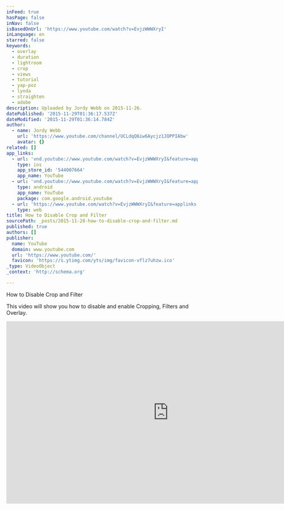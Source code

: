 ```yaml
---
inFeed: true
hasPage: false
inNav: false
isBasedOnUrl: 'https://www.youtube.com/watch?v=EvjzWWWXryI'
inLanguage: en
starred: false
keywords:
  - overlay
  - duration
  - lightroom
  - crop
  - views
  - tutorial
  - yap-poz
  - lynda
  - straighten
  - adobe
description: Uploaded by Jordy Webb on 2015-11-26.
datePublished: '2015-11-29T01:36:17.537Z'
dateModified: '2015-11-29T01:36:14.784Z'
author:
  - name: Jordy Webb
    url: 'https://www.youtube.com/channel/UCLdqQ6iw6Aycjz1JOPPIAbw'
    avatar: {}
related: []
app_links:
  - url: 'vnd.youtube://www.youtube.com/watch?v=EvjzWWWXryI&feature=applinks'
    type: ios
    app_store_id: '544007664'
    app_name: YouTube
  - url: 'vnd.youtube://www.youtube.com/watch?v=EvjzWWWXryI&feature=applinks'
    type: android
    app_name: YouTube
    package: com.google.android.youtube
  - url: 'https://www.youtube.com/watch?v=EvjzWWWXryI&feature=applinks'
    type: web
title: How to Disable Crop and Filter
sourcePath: _posts/2015-11-28-how-to-disable-crop-and-filter.md
published: true
authors: []
publisher:
  name: YouTube
  domain: www.youtube.com
  url: 'https://www.youtube.com/'
  favicon: 'https://s.ytimg.com/yts/img/favicon-vflz7uhzw.ico'
_type: VideoObject
_context: 'http://schema.org'

---
```

How to Disable Crop and Filter

This video will show you how to disable and enable Cropping, Filters and Overlay.

<iframe src="https://cdn.embedly.com/widgets/media.html?src=https%3A%2F%2Fwww.youtube.com%2Fembed%2FEvjzWWWXryI%3Ffeature%3Doembed&amp;url=https%3A%2F%2Fwww.youtube.com%2Fwatch%3Fv%3DEvjzWWWXryI&amp;image=https%3A%2F%2Fi.ytimg.com%2Fvi%2FEvjzWWWXryI%2Fhqdefault.jpg&amp;key=b7d04c9b404c499eba89ee7072e1c4f7&amp;type=text%2Fhtml&amp;schema=youtube" width="854" height="480" scrolling="no" frameborder="0" allowfullscreen="allowfullscreen" style=""></iframe>